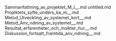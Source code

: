 Sammanfattning_av_projektet_M_l__.md
untitled.md
Projektets_syfte_unders_ka_m__.md
Metod_Utveckling_av_systemet_kort__.md
Metod_Anv_ndning_av_systemet__.md
Resultat_erfarenheter_och_insikter_hur__.md
Diskussion_fortsatt_framtida_anv_ndning__.md